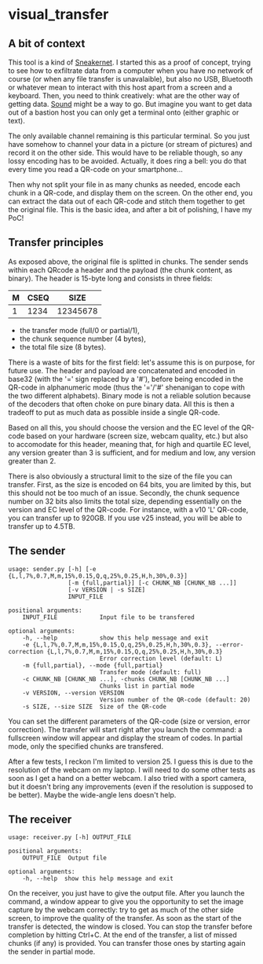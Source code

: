 # visual_transfer

## A bit of context
This tool is a kind of [Sneakernet](https://en.wikipedia.org/wiki/Sneakernet). I started this as a proof of concept,
trying to see how to exfiltrate data from a computer when you have no network of course (or when any file transfer is
unavalaible), but also no USB, Bluetooth or whatever mean to interact with this host apart from a screen and a keyboard.
Then, you need to think creatively: what are the other way of getting data. [Sound](http://www.whence.com/minimodem/)
might be a way to go. But imagine you want to get data out of a bastion host you can only get a terminal onto (either
graphic or text).

The only available channel remaining is this particular terminal. So you just have somehow to channel your data in a
picture (or stream of pictures) and record it on the other side. This would have to be reliable though, so any lossy
encoding has to be avoided. Actually, it does ring a bell: you do that every time you read a QR-code on your smartphone...

Then why not split your file in as many chunks as needed, encode each chunk in a QR-code, and display them on the screen.
On the other end, you can extract the data out of each QR-code and stitch them together to get the original file. This is
the basic idea, and after a bit of polishing, I have my PoC!

## Transfer principles

As exposed above, the original file is splitted in chunks. The sender sends within each QRcode a header and the payload
(the chunk content, as binary). The header is 15-byte long and consists in three fields:

|M|CSEQ|SIZE    |
|-|----|--------|
|1|1234|12345678|

- the transfer mode (full/0 or partial/1),
- the chunk sequence number (4 bytes),
- the total file size (8 bytes).

There is a waste of bits for the first field: let's assume this is on purpose, for future use. The header and payload
are concatenated and encoded in base32 (with the '=' sign replaced by a '#'), before being encoded in the QR-code in
alphanumeric mode (thus the '='/'#' shenanigan to cope with the two different alphabets). Binary mode is not a
reliable solution because of the decoders that often choke on pure binary data. All this is then a tradeoff to put as
much data as possible inside a single QR-code.

Based on all this, you should choose the version and the EC level of the QR-code based on your hardware (screen size,
webcam quality, etc.) but also to accomodate for this header, meaning that, for high and quartile EC level, any version
greater than 3 is sufficient, and for medium and low, any version greater than 2.

There is also obviously a structural limit to the size of the file you can transfer. First, as the size is encoded on 64
bits, you are limited by this, but this should not be too much of an issue. Secondly, the chunk sequence number on 32
bits also limits the total size, depending essentially on the version and EC level of the QR-code. For instance, with a
v10 'L' QR-code, you can transfer up to 920GB. If you use v25 instead, you will be able to transfer up to 4.5TB.

## The sender

    usage: sender.py [-h] [-e {L,l,7%,0.7,M,m,15%,0.15,Q,q,25%,0.25,H,h,30%,0.3}]
                     [-m {full,partial}] [-c CHUNK_NB [CHUNK_NB ...]]
                     [-v VERSION | -s SIZE]
                     INPUT_FILE

    positional arguments:
        INPUT_FILE            Input file to be transfered

    optional arguments:
        -h, --help            show this help message and exit
        -e {L,l,7%,0.7,M,m,15%,0.15,Q,q,25%,0.25,H,h,30%,0.3}, --error-correction {L,l,7%,0.7,M,m,15%,0.15,Q,q,25%,0.25,H,h,30%,0.3}
                              Error correction level (default: L)
        -m {full,partial}, --mode {full,partial}
                              Transfer mode (default: full)
        -c CHUNK_NB [CHUNK_NB ...], -chunks CHUNK_NB [CHUNK_NB ...]
                              Chunks list in partial mode
        -v VERSION, --version VERSION
                              Version number of the QR-code (default: 20)
        -s SIZE, --size SIZE  Size of the QR-code

You can set the different parameters of the QR-code (size or version, error correction). The transfer will start right
after you launch the command: a fullscreen window will appear and display the stream of codes. In partial mode, only the
specified chunks are transfered.

After a few tests, I reckon I'm limited to version 25. I guess this is due to the resolution of the webcam on my laptop.
I will need to do some other tests as soon as I get a hand on a better webcam. I also tried with a sport camera, but it
doesn't bring any improvements (even if the resolution is supposed to be better). Maybe the wide-angle lens doesn't help.

## The receiver

    usage: receiver.py [-h] OUTPUT_FILE

    positional arguments:
        OUTPUT_FILE  Output file

    optional arguments:
        -h, --help  show this help message and exit

On the receiver, you just have to give the output file. After you launch the command, a window appear to give you the
opportunity to set the image capture by the webcam correctly: try to get as much of the other side screen, to improve
the quality of the transfer. As soon as the start of the transfer is detected, the window is closed. You can stop the
transfer before completion by hitting Ctrl+C. At the end of the transfer, a list of missed chunks (if any) is provided.
You can transfer those ones by starting again the sender in partial mode.
